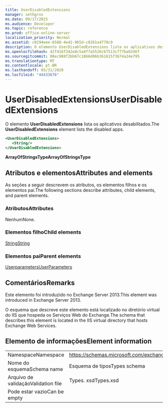 ```yaml
---
title: UserDisabledExtensions
manager: sethgros
ms.date: 09/17/2015
ms.audience: Developer
ms.topic: reference
ms.prod: office-online-server
localization_priority: Normal
ms.assetid: c8294eee-6588-4e42-965d-c8261a4770c9
description: O elemento UserDisabledExtensions lista os aplicativos desabilitados.
ms.openlocfilehash: 42fd16f342e8c5a4f7a5526cb7513cf77ba8246f
ms.sourcegitcommit: 88ec988f2bb67c1866d06b361615f3674a24e795
ms.translationtype: MT
ms.contentlocale: pt-BR
ms.lasthandoff: 05/31/2020
ms.locfileid: "44433676"
---
```

# <a name="userdisabledextensions"></a><span data-ttu-id="3a35d-103">UserDisabledExtensions</span><span class="sxs-lookup"><span data-stu-id="3a35d-103">UserDisabledExtensions</span></span>

<span data-ttu-id="3a35d-104">O elemento **UserDisabledExtensions** lista os aplicativos desabilitados.</span><span class="sxs-lookup"><span data-stu-id="3a35d-104">The **UserDisabledExtensions** element lists the disabled apps.</span></span> 
  
```XML
<UserDisabledExtensions>
   <String/>
</UserDisabledExtensions>
```

 <span data-ttu-id="3a35d-105">**ArrayOfStringsType**</span><span class="sxs-lookup"><span data-stu-id="3a35d-105">**ArrayOfStringsType**</span></span>
## <a name="attributes-and-elements"></a><span data-ttu-id="3a35d-106">Atributos e elementos</span><span class="sxs-lookup"><span data-stu-id="3a35d-106">Attributes and elements</span></span>

<span data-ttu-id="3a35d-107">As seções a seguir descrevem os atributos, os elementos filhos e os elementos pai.</span><span class="sxs-lookup"><span data-stu-id="3a35d-107">The following sections describe attributes, child elements, and parent elements.</span></span>
  
### <a name="attributes"></a><span data-ttu-id="3a35d-108">Atributos</span><span class="sxs-lookup"><span data-stu-id="3a35d-108">Attributes</span></span>

<span data-ttu-id="3a35d-109">Nenhum</span><span class="sxs-lookup"><span data-stu-id="3a35d-109">None.</span></span>
  
### <a name="child-elements"></a><span data-ttu-id="3a35d-110">Elementos filho</span><span class="sxs-lookup"><span data-stu-id="3a35d-110">Child elements</span></span>

[<span data-ttu-id="3a35d-111">String</span><span class="sxs-lookup"><span data-stu-id="3a35d-111">String</span></span>](string.md)
  
### <a name="parent-elements"></a><span data-ttu-id="3a35d-112">Elementos pai</span><span class="sxs-lookup"><span data-stu-id="3a35d-112">Parent elements</span></span>

[<span data-ttu-id="3a35d-113">Userparameters</span><span class="sxs-lookup"><span data-stu-id="3a35d-113">UserParameters</span></span>](userparameters.md)
  
## <a name="remarks"></a><span data-ttu-id="3a35d-114">Comentários</span><span class="sxs-lookup"><span data-stu-id="3a35d-114">Remarks</span></span>

<span data-ttu-id="3a35d-115">Este elemento foi introduzido no Exchange Server 2013.</span><span class="sxs-lookup"><span data-stu-id="3a35d-115">This element was introduced in Exchange Server 2013.</span></span>
  
<span data-ttu-id="3a35d-116">O esquema que descreve este elemento está localizado no diretório virtual do IIS que hospeda os Serviços Web do Exchange.</span><span class="sxs-lookup"><span data-stu-id="3a35d-116">The schema that describes this element is located in the IIS virtual directory that hosts Exchange Web Services.</span></span>
  
## <a name="element-information"></a><span data-ttu-id="3a35d-117">Elemento de informações</span><span class="sxs-lookup"><span data-stu-id="3a35d-117">Element information</span></span>

|||
|:-----|:-----|
|<span data-ttu-id="3a35d-118">Namespace</span><span class="sxs-lookup"><span data-stu-id="3a35d-118">Namespace</span></span>  <br/> |https://schemas.microsoft.com/exchange/services/2006/types  <br/> |
|<span data-ttu-id="3a35d-119">Nome do esquema</span><span class="sxs-lookup"><span data-stu-id="3a35d-119">Schema name</span></span>  <br/> |<span data-ttu-id="3a35d-120">Esquema de tipos</span><span class="sxs-lookup"><span data-stu-id="3a35d-120">Types schema</span></span>  <br/> |
|<span data-ttu-id="3a35d-121">Arquivo de validação</span><span class="sxs-lookup"><span data-stu-id="3a35d-121">Validation file</span></span>  <br/> |<span data-ttu-id="3a35d-122">Types. xsd</span><span class="sxs-lookup"><span data-stu-id="3a35d-122">Types.xsd</span></span>  <br/> |
|<span data-ttu-id="3a35d-123">Pode estar vazio</span><span class="sxs-lookup"><span data-stu-id="3a35d-123">Can be empty</span></span>  <br/> ||
   

